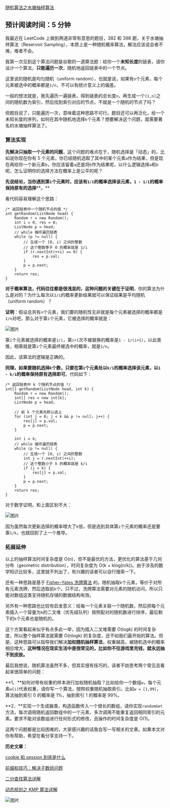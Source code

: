[随机算法之水塘抽样算法](https://mp.weixin.qq.com/s?__biz=MzAxODQxMDM0Mw==&mid=2247484974&idx=1&sn=795a33c338d4a5bd8d265bc7f9f63c03&scene=21#wechat_redirect)

## 预计阅读时间：5 分钟

我最近在 LeetCode 上做到两道非常有意思的题目，382 和 398 题，关于水塘抽样算法（Reservoir Sampling），本质上是一种随机概率算法，解法应该说会者不难，难者不会。  

我第一次见到这个算法问题是谷歌的一道算法题：给你一个**未知长度**的链表，请你设计一个算法，**只能遍历一次**，随机地返回链表中的一个节点。

这里说的随机是均匀随机（uniform random），也就是说，如果有`n`个元素，每个元素被选中的概率都是`1/n`，不可以有统计意义上的偏差。

一般的想法就是，我先遍历一遍链表，得到链表的总长度`n`，再生成一个`[1,n]`之间的随机数为索引，然后找到索引对应的节点，不就是一个随机的节点了吗？

但题目说了，只能遍历一次，意味着这种思路不可行。题目还可以再泛化，给一个未知长度的序列，如何在其中随机地选择`k`个元素？想要解决这个问题，就需要著名的水塘抽样算法了。

### 算法实现

**先解决只抽取一个元素的问题**，这个问题的难点在于，随机选择是「动态」的，比如说你现在你有 5 个元素，你已经随机选取了其中的某个元素`a`作为结果，但是现在再给你一个新元素`b`，你应该留着`a`还是将`b`作为结果呢，以什么逻辑选择`a`和`b`呢，怎么证明你的选择方法在概率上是公平的呢？

**先说结论，当你遇到第`i`个元素时，应该有`1/i`的概率选择该元素，`1 - 1/i`的概率保持原有的选择****。**

看代码容易理解这个思路：

```
/* 返回链表中一个随机节点的值 */
int getRandom(ListNode head) {
    Random r = new Random();
    int i = 0, res = 0;
    ListNode p = head;
    // while 循环遍历链表
    while (p != null) {
        // 生成一个 [0, i) 之间的整数
        // 这个整数等于 0 的概率就是 1/i
        if (r.nextInt(++i) == 0) {
            res = p.val;
        }
        p = p.next;
    }
    return res;
}
```

**对于概率算法，代码往往都是很浅显的，这种问题的关键在于证明**，你的算法为什么是对的？为什么每次以`1/i`的概率更新结果就可以保证结果是平均随机（uniform random）？

**证明**：假设总共有`n`个元素，我们要的随机性无非就是每个元素被选择的概率都是`1/n`对吧，那么对于第`i`个元素，它被选择的概率就是：

![图片](https://mmbiz.qpic.cn/sz_mmbiz_png/gibkIz0MVqdGYxYy2SNqkziaZXmMRsaHTvQHXAgAP7WvHosLfl7BxQlGfpPXicBy2svB0qTbfu7OyfALgqLloNcBw/640?wx_fmt=png&wxfrom=5&wx_lazy=1&wx_co=1)

第`i`个元素被选择的概率是`1/i`，第`i+1`次不被替换的概率是`1 - 1/(i+1)`，以此类推，相乘就是第`i`个元素最终被选中的概率，就是`1/n`。

因此，该算法的逻辑是正确的。

**同理，如果要随机选择`k`个数，只要在第`i`个元素处以`k/i`的概率选择该元素，以`1 - k/i`的概率保持原有选择即可**。代码如下：

```
/* 返回链表中 k 个随机节点的值 */
int[] getRandom(ListNode head, int k) {
    Random r = new Random();
    int[] res = new int[k];
    ListNode p = head;

    // 前 k 个元素先默认选上
    for (int j = 0; j < k && p != null; j++) {
        res[j] = p.val;
        p = p.next;
    }

    int i = k;
    // while 循环遍历链表
    while (p != null) {
        // 生成一个 [0, i) 之间的整数
        int j = r.nextInt(++i);
        // 这个整数小于 k 的概率就是 k/i
        if (j < k) {
            res[j] = p.val;
        }
        p = p.next;
    }
    return res;
}
```

对于数学证明，和上面区别不大：

![图片](https://mmbiz.qpic.cn/sz_mmbiz_png/gibkIz0MVqdGYxYy2SNqkziaZXmMRsaHTv2kUHyoP1J1m8m6RP3ibO8e6w4P6gEWdy9rsfIovArWgDxS2uficF7lCw/640?wx_fmt=png&wxfrom=5&wx_lazy=1&wx_co=1)

因为虽然每次更新选择的概率增大了`k`倍，但是选到具体第`i`个元素的概率还是要乘`1/k`，也就回到了上一个推导。

### 拓展延伸

以上的抽样算法时间复杂度是 O(n)，但不是最优的方法，更优化的算法基于几何分布（geometric distribution），时间复杂度为 O(k + klog(n/k))。由于涉及的数学知识比较多，这里就不列出了，有兴趣的读者可以自行搜索一下。

还有一种思路是基于 [Fisher–Yates 洗牌算法](http://mp.weixin.qq.com/s?__biz=MzAxODQxMDM0Mw==&mid=2247484503&idx=1&sn=e30ef74eb16ad385c16681cd6dfe15cf&chksm=9bd7fa5faca07349c6877bc69f9a27e13585f2c5ed2237ad37ac5b272611039391acc1dcd33d&scene=21#wechat_redirect) 的。随机抽取`k`个元素，等价于对所有元素洗牌，然后选取前`k`个。只不过，洗牌算法需要对元素的随机访问，所以只能对数组这类支持随机存储的数据结构有效。

另外有一种思路也比较有启发意义：给每一个元素关联一个随机数，然后把每个元素插入一个容量为`k`的二叉堆（优先级队列）按照配对的随机数进行排序，最后剩下的`k`个元素也是随机的。

这个方案看起来似乎有点多此一举，因为插入二叉堆需要 O(logk) 的时间复杂度，所以整个抽样算法就需要 O(nlogk) 的复杂度，还不如我们最开始的算法。但是，这种思路可以指导我们解决**加权随机抽样算法**，权重越高，被随机选中的概率相应增大，**这种情况在现实生活中是很常见的，比如你不往游戏里充钱，就永远抽不到皮肤。**

最后我想说，随机算法虽然不多，但其实很有技巧的，读者不妨思考两个常见且看起来很简单的问题：

**1、**如何对带有权重的样本进行加权随机抽取？比如给你一个数组`w`，每个元素`w[i]`代表权重，请你写一个算法，按照权重随机抽取索引。比如`w = [1,99]`，算法抽到索引 0 的概率是 1%，抽到索引 1 的概率是 99%。

**2、**实现一个生成器类，构造函数传入一个很长的数组，请你实现`randomGet`方法，每次调用随机返回数组中的一个元素，多次调用不能重复返回相同索引的元素。要求不能对该数组进行任何形式的修改，且操作的时间复杂度是 O(1)。

这两个问题都是比较困难的，大家感兴趣的话我会写一写相关的文章。如果本文对你有帮助，希望在看分享支持一下。

**历史文章：**  

[cookie 和 session 到底是什么](http://mp.weixin.qq.com/s?__biz=MzAxODQxMDM0Mw==&mid=2247484943&idx=1&sn=2db6af0e47cd6bdf185b0b440cf31da5&chksm=9bd7f807aca0711183c4fe1f7b340a5f3399fc5517b77ec702f857818b0f3e000525363eda0a&scene=21#wechat_redirect)  

[前缀和技巧：解决子数组问题](http://mp.weixin.qq.com/s?__biz=MzAxODQxMDM0Mw==&mid=2247484488&idx=1&sn=848f76e86fce722e70e265d0c6f84dc3&chksm=9bd7fa40aca07356a6f16db72f5a56529044b1bdb2dcce2de4efe59e0338f0c313de682aef29&scene=21#wechat_redirect)  

[二分查找算法详解](http://mp.weixin.qq.com/s?__biz=MzAxODQxMDM0Mw==&mid=2247484507&idx=1&sn=36b8808fb8fac0e1906493347d3c96e6&chksm=9bd7fa53aca0734531ec9f37127c0f371344e1690918888dfb1cfdf043c40c0b43d1121e5851&scene=21#wechat_redirect)  

[动态规划之 KMP 算法详解](http://mp.weixin.qq.com/s?__biz=MzAxODQxMDM0Mw==&mid=2247484731&idx=2&sn=d9d6b24c7f94d5e43e08666e82251984&chksm=9bd7fb33aca0722548580dd27eb49880dc126ef87aeefedc33aa0f754f54691af6b09b41f45f&scene=21#wechat_redirect)  

![图片](https://mmbiz.qpic.cn/sz_mmbiz_png/gibkIz0MVqdGYxYy2SNqkziaZXmMRsaHTvMynIRF8S9OLYVMPq9b5r22iaZiab2qAdibG6b3JIdxibDrhhNHlFF5yiaYw/640?wx_fmt=png&wxfrom=5&wx_lazy=1&wx_co=1)